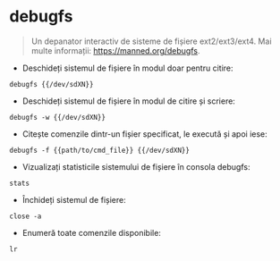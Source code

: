 # debugfs

> Un depanator interactiv de sisteme de fișiere ext2/ext3/ext4.
> Mai multe informații: <https://manned.org/debugfs>.

- Deschideți sistemul de fișiere în modul doar pentru citire:

`debugfs {{/dev/sdXN}}`

- Deschideți sistemul de fișiere în modul de citire și scriere:

`debugfs -w {{/dev/sdXN}}`

- Citește comenzile dintr-un fișier specificat, le execută și apoi iese:

`debugfs -f {{path/to/cmd_file}} {{/dev/sdXN}}`

- Vizualizați statisticile sistemului de fișiere în consola debugfs:

`stats`

- Închideți sistemul de fișiere:

`close -a`

- Enumeră toate comenzile disponibile:

`lr`
